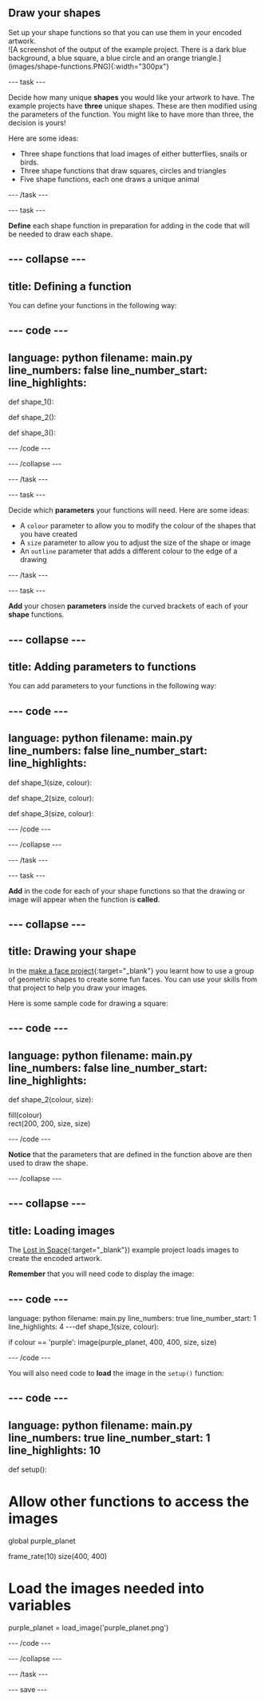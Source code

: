 ## Draw your shapes

<div style="display: flex; flex-wrap: wrap">
<div style="flex-basis: 200px; flex-grow: 1; margin-right: 15px;">
Set up your shape functions so that you can use them in your encoded artwork. 
</div>
<div>
![A screenshot of the output of the example project. There is a dark blue background, a blue square, a blue circle and an orange triangle.](images/shape-functions.PNG){:width="300px"}
</div>
</div>

--- task ---

Decide how many unique **shapes** you would like your artwork to have. The example projects have **three** unique shapes. These are then modified using the parameters of the function. You might like to have more than three, the decision is yours!

Here are some ideas:
+ Three shape functions that load images of either butterflies, snails or birds. 
+ Three shape functions that draw squares, circles and triangles
+ Five shape functions, each one draws a unique animal

--- /task ---

--- task ---

**Define** each shape function in preparation for adding in the code that will be needed to draw each shape. 

--- collapse ---
---
title: Defining a function
---
You can define your functions in the following way:

--- code ---
---
language: python
filename: main.py
line_numbers: false
line_number_start: 
line_highlights: 
---
def shape_1():
   
def shape_2():

def shape_3():

--- /code ---


--- /collapse ---

--- /task ---

--- task ---

Decide which **parameters** your functions will need. Here are some ideas:
+ A `colour` parameter to allow you to modify the colour of the shapes that you have created
+ A `size` parameter to allow you to adjust the size of the shape or image 
+ An `outline` parameter that adds a different colour to the edge of a drawing

--- /task ---

--- task ---

**Add** your chosen **parameters** inside the curved brackets of each of your **shape** functions.

--- collapse ---
---
title: Adding parameters to functions
---
You can add parameters to your functions in the following way:

--- code ---
---
language: python
filename: main.py
line_numbers: false
line_number_start: 
line_highlights: 
---
def shape_1(size, colour):
   
def shape_2(size, colour):

def shape_3(size, colour):

--- /code ---


--- /collapse ---

--- /task ---

--- task ---

**Add** in the code for each of your shape functions so that the drawing or image will appear when the function is **called**.

--- collapse ---
---
title: Drawing your shape
---

In the [make a face project](https://projects.raspberrypi.org/en/projects/make-a-face/0){:target="_blank"} you learnt how to use a group of geometric shapes to create some fun faces. You can use your skills from that project to help you draw your images. 

Here is some sample code for drawing a square:

--- code ---
---
language: python
filename: main.py
line_numbers: false
line_number_start: 
line_highlights: 
---
def shape_2(colour, size):

  fill(colour)   
  rect(200, 200, size, size)

--- /code ---

**Notice** that the parameters that are defined in the function above are then used to draw the shape. 

--- /collapse ---

--- collapse ---
---
title: Loading images
---

The [Lost in Space](https://trinket.io/python/ff931d5dd5){:target="_blank"}) example project loads images to create the encoded artwork. 

**Remember** that you will need code to display the image:

--- code ---
---
language: python
filename: main.py
line_numbers: true
line_number_start: 1
line_highlights: 4
---def shape_1(size, colour): 
  
  if colour == 'purple':
    image(purple_planet, 400, 400, size, size)

--- /code ---

You will also need code to **load** the image in the `setup()` function:

--- code ---
---
language: python
filename: main.py
line_numbers: true
line_number_start: 1
line_highlights: 10 
---
def setup():
  
  # Allow other functions to access the images
  global purple_planet
  
  frame_rate(10)
  size(400, 400)
  
  # Load the images needed into variables
  purple_planet = load_image('purple_planet.png')
  
--- /code ---

--- /collapse ---

--- /task ---


--- save ---

